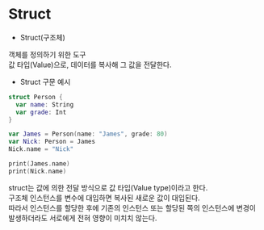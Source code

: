 # Struct

- Struct(구조체)

객체를 정의하기 위한 도구<br>
값 타입(Value)으로, 데이터를 복사해 그 값을 전달한다.<br>

- Struct 구문 예시
```swift
struct Person {
  var name: String
  var grade: Int
}

var James = Person(name: "James", grade: 80)
var Nick: Person = James
Nick.name = "Nick"

print(James.name)
print(Nick.name)
```
struct는 값에 의한 전달 방식으로 값 타입(Value type)이라고 한다.<br>
구조체 인스턴스를 변수에 대입하면 복사된 새로운 값이 대입된다.<br>
따라서 인스턴스를 할당한 후에 기존의 인스턴스 또는 할당된 쪽의 인스턴스에 변경이 발생하더라도 서로에게 전혀 영향이 미치치 않는다.

